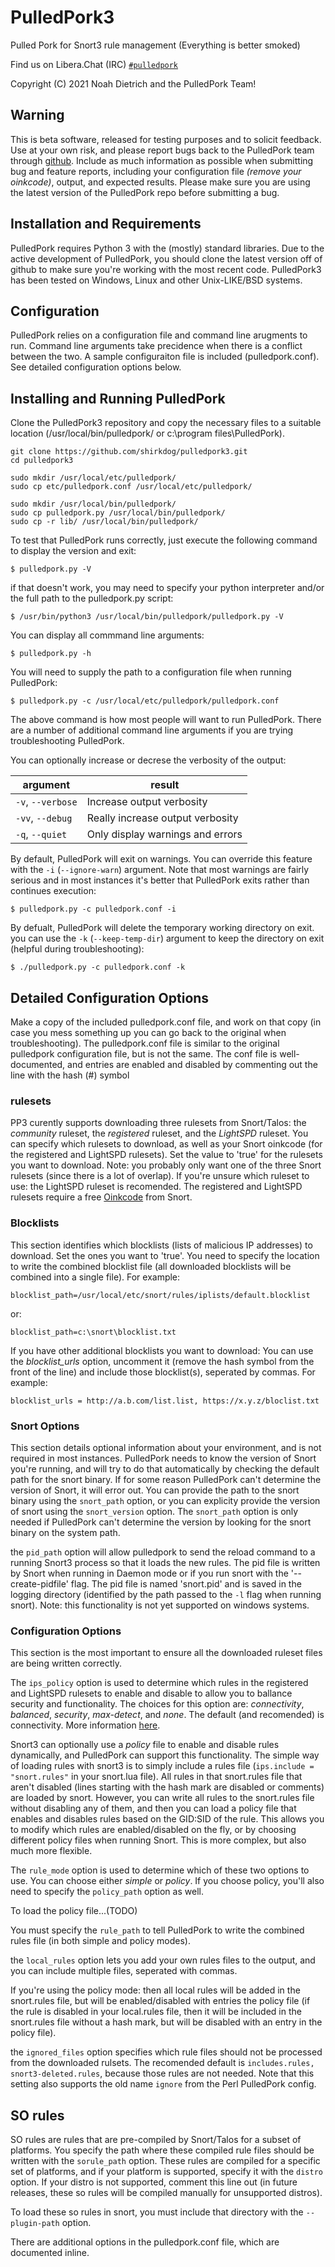 PulledPork3
===========

Pulled Pork for Snort3 rule management (Everything is better smoked)

Find us on Libera.Chat (IRC) [`#pulledpork`](https://libera.chat/guides/connect)

Copyright (C) 2021 Noah Dietrich and the PulledPork Team!

## Warning

This is beta software, released for testing purposes and to solicit feedback.
Use at your own risk, and please report bugs back to the PulledPork team through [github](https://github.com/shirkdog/pulledpork3/issues/new/choose).  Include as much information as possible when submitting bug and feature reports, including your configuration file *(remove your oinkcode)*, output, and expected results.  Please make sure you are using the latest version of the PulledPork repo before submitting a bug.

## Installation and Requirements

PulledPork requires Python 3 with the (mostly) standard libraries.
Due to the active development of PulledPork, you should clone the latest version off of github to make sure you're working with the most recent code.
PulledPork3 has been tested on Windows, Linux and other Unix-LIKE/BSD systems.

## Configuration

PulledPork relies on a configuration file and command line arugments to run. Command line arguments take precidence when there is a conflict between the two.  A sample configuraiton file is included (pulledpork.conf). See detailed configuration options below.

## Installing and Running PulledPork
Clone the PulledPork3 repository and copy the necessary files to a suitable location (/usr/local/bin/pulledpork/ or c:\program files\PulledPork\).
```
git clone https://github.com/shirkdog/pulledpork3.git
cd pulledpork3

sudo mkdir /usr/local/etc/pulledpork/
sudo cp etc/pulledpork.conf /usr/local/etc/pulledpork/

sudo mkdir /usr/local/bin/pulledpork/
sudo cp pulledpork.py /usr/local/bin/pulledpork/
sudo cp -r lib/ /usr/local/bin/pulledpork/
```

To test that PulledPork runs correctly, just execute the following command to display the version and exit:
```
$ pulledpork.py -V
```

if that doesn't work, you may need to specify your python interpreter and/or the full path to the pulledpork.py script:
```
$ /usr/bin/python3 /usr/local/bin/pulledpork/pulledpork.py -V
```

You can display all commmand line arguments:
```
$ pulledpork.py -h
```

You will need to supply the path to a configuration file when running PulledPork:
```
$ pulledpork.py -c /usr/local/etc/pulledpork/pulledpork.conf
```

The above command is how most people will want to run PulledPork. There are a number of additional command line arguments if you are trying troubleshooting PulledPork.

You can optionally increase or decrese the verbosity of the output:

|argument|result|
|--------|------|
|`-v`, `--verbose`  | Increase output verbosity         |
|`-vv`, `--debug`   | Really increase output verbosity  |
|`-q`, `--quiet`    | Only display warnings and errors  |


By default, PulledPork will exit on warnings. You can override this feature with the `-i` (`--ignore-warn`) argument.  Note that most warnings are fairly serious and in most instances it's better that PulledPork exits rather than continues execution:
```
$ pulledpork.py -c pulledpork.conf -i
```

By defualt, PulledPork will delete the temporary working directory on exit. you can use the `-k` (`--keep-temp-dir`) argument to keep the directory on exit (helpful during troubleshooting):
```
$ ./pulledpork.py -c pulledpork.conf -k
```

## Detailed Configuration Options

Make a copy of the included pulledpork.conf file, and work on that copy (in case you mess something up you can go back to the original when troubleshooting). The pulledpork.conf file is similar to the original pulledpork configuration file, but is not the same.  The conf file is well-documented, and entries are enabled and disabled by commenting out the line with the hash (#) symbol

### rulesets 
PP3 curently supports downloading three rulesets from Snort/Talos: the *community* ruleset, the *registered* ruleset, and the *LightSPD* ruleset. You can specify which rulesets to download, as well as your Snort oinkcode (for the registered and LightSPD rulesets).  Set the value to 'true' for the rulesets you want to download.  Note: you probably only want one of the three Snort rulesets (since there is a lot of overlap).  If you're unsure which ruleset to use: the LightSPD ruleset is recomended. The registered and LightSPD rulesets require a free [Oinkcode](https://www.snort.org/oinkcodes) from Snort.

### Blocklists

This section identifies which blocklists (lists of malicious IP addresses) to download. Set the ones you want to 'true'.  You need to specify the location to write the combined blocklist file (all downloaded blocklists will be combined into a single file).  For example:
```
blocklist_path=/usr/local/etc/snort/rules/iplists/default.blocklist
```
or:
```
blocklist_path=c:\snort\blocklist.txt
```

If you have other additional blocklists you want to download: You can use the *blocklist_urls* option, uncomment it (remove the hash symbol from the front of the line) and include those blocklist(s), seperated by commas. For example:
```
blocklist_urls = http://a.b.com/list.list, https://x.y.z/bloclist.txt
```

### Snort Options

This section details optional information about your environment, and is not required in most instances. PulledPork needs to know the version of Snort you're running, and will try to do that automatically by checking the default path for the snort binary.  If for some reason PulledPork can't determine the version of Snort, it will error out. You can provide the path to the snort binary using the `snort_path` option, or you can explicity provide the version of snort using the `snort_version` option.  The `snort_path` option is only needed if PulledPork can't determine the version by looking for the snort binary on the system path.

the `pid_path` option will allow pulledpork to send the reload command to a running Snort3 process so that it loads the new rules. The pid file is written by Snort when running in Daemon mode or if you run snort with the '--create-pidfile' flag. The pid file is named 'snort.pid' and is saved in the logging directory (identified by the path passed to the `-l` flag when running snort). Note: this functionality is not yet supported on windows systems.

### Configuration Options

This section is the most important to ensure all the downloaded ruleset files are being written correctly.

The `ips_policy` option is used to determine which rules in the registered and LightSPD rulesets to enable and disable to allow you to ballance security and functionality. The choices for this option are: *connectivity*, *balanced*, *security*, *max-detect*, and *none*.  The default (and recomended) is connectivity.  More information [here](https://www.snort.org/faq/why-are-rules-commented-out-by-default).

Snort3 can optionally use a *policy* file to enable and disable rules dynamically, and PulledPork can support this functionality.  The simple way of loading rules with snort3 is to simply include a rules file (`ips.include = "snort.rules"` in your snort.lua file). All rules in that snort.rules file that aren't disabled (lines starting with the hash mark are disabled or comments) are loaded by snort.  However, you can write all rules to the snort.rules file without disabling any of them, and then you can load a policy file that enables and disables rules based on the GID:SID of the rule. This allows you to modify which rules are enabled/disabled on the fly, or by choosing different policy files when running Snort. This is more complex, but also much more flexible.

The `rule_mode` option is used to determine which of these two options to use. You can choose either *simple* or *policy*.  If you choose policy, you'll also need to specify the `policy_path` option as well.

To load the policy file...(TODO)

You must specify the `rule_path` to tell PulledPork to write the combined rules file (in both simple and policy modes).

the `local_rules` option lets you add your own rules files to the output, and you can include multiple files, seperated with commas.

If you're using the policy mode: then all local rules will be added in the snort.rules file, but will be enabled/disabled with entries the policy file (if the rule is disabled in your local.rules file, then it will be included in the snort.rules file without a hash mark, but will be disabled with an entry in the policy file).

the `ignored_files` option specifies which rule files should not be processed from the downloaded rulsets. The recomended default is `includes.rules, snort3-deleted.rules`, because those rules are not needed. Note that this setting also supports the old name `ignore` from the Perl PulledPork config.

## SO rules
SO rules are rules that are pre-compiled by Snort/Talos for a subset of platforms.  You specify the path where these compiled rule files should be written with the `sorule_path` option.  These rules are compiled for a specific set of platforms, and if your platform is supported, specify it with the `distro` option.  If your distro is not supported, comment this line out (in future releases, these so rules will be compiled manually for unsupported distros).

To load these so rules in snort, you must include that directory with the `--plugin-path` option.


There are additional options in the pulledpork.conf file, which are documented inline.


